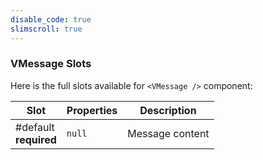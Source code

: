 ```yaml
---
disable_code: true
slimscroll: true
---
```


### VMessage Slots

Here is the full slots available for `<VMessage />` component:

| Slot                       | Properties                          | Description     |
| -------------------------- | ----------------------------------- | --------------- |
| #default<br />**required** | <span class="is-null">`null`</span> | Message content |
